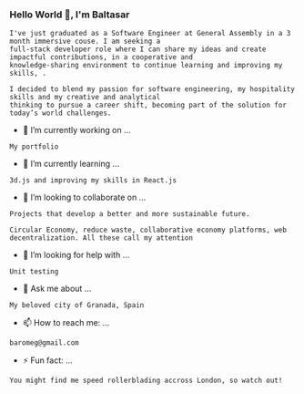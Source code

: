 ### Hello World 👋, I'm Baltasar
```
I've just graduated as a Software Engineer at General Assembly in a 3 month immersive couse. I am seeking a 
full-stack developer role where I can share my ideas and create impactful contributions, in a cooperative and 
knowledge-sharing environment to continue learning and improving my skills, .

I decided to blend my passion for software engineering, my hospitality skills and my creative and analytical 
thinking to pursue a career shift, becoming part of the solution for today’s world challenges. 
```
- 🔭 I’m currently working on ...
```
My portfolio
```
- 🌱 I’m currently learning ...
```
3d.js and improving my skills in React.js
```
- 👯 I’m looking to collaborate on ...
```
Projects that develop a better and more sustainable future.

Circular Economy, reduce waste, collaborative economy platforms, web decentralization. All these call my attention
```
- 🤔 I’m looking for help with ...
```
Unit testing
```
- 💬 Ask me about ...
```
My beloved city of Granada, Spain
```
- 📫 How to reach me: ...
```
baromeg@gmail.com
```
- ⚡ Fun fact: ...
```
You might find me speed rollerblading accross London, so watch out!
```

